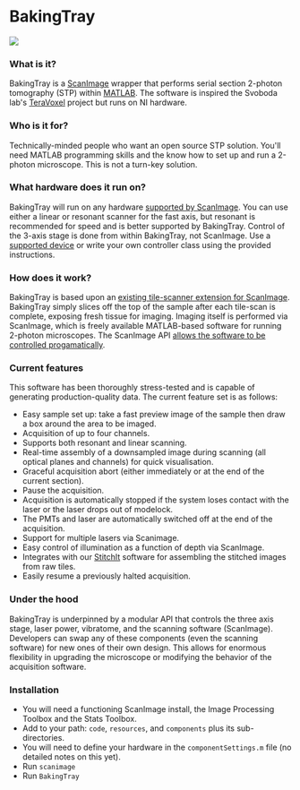 # BakingTray #

<a href="https://raw.githubusercontent.com/wiki/BaselLaserMouse/BakingTray/images/example_acq.jpg">
<img src="https://raw.githubusercontent.com/wiki/BaselLaserMouse/BakingTray/images/example_acq_thumb.jpg">
</a>

### What is it?
BakingTray is a [ScanImage](https://vidriotechnologies.com/) wrapper that performs serial section 2-photon tomography (STP) within [MATLAB](http://www.mathworks.com/). 
The software is inspired the Svoboda lab's [TeraVoxel](https://github.com/TeravoxelTwoPhotonTomography) project but runs on NI hardware. 

### Who is it for?
Technically-minded people who want an open source STP solution. 
You'll need MATLAB programming skills and the know how to set up and run a 2-photon microscope. 
This is not a turn-key solution. 


### What hardware does it run on?
BakingTray will run on any hardware [supported by ScanImage](http://scanimage.vidriotechnologies.com/display/SI2017/Supported+Microscope+Hardware).
You can use either a linear or resonant scanner for the fast axis, but resonant is recommended for speed and is better supported by BakingTray.
Control of the 3-axis stage is done from within BakingTray, not ScanImage. 
Use a [supported device](https://github.com/BaselLaserMouse/BakingTray) or write your own controller class using the provided instructions. 


### How does it work?
BakingTray is based upon an [existing tile-scanner extension for ScanImage](https://github.com/BaselLaserMouse/ScanImageTileScan).
BakingTray simply slices off the top of the sample after each tile-scan is complete, exposing fresh tissue for imaging. 
Imaging itself is performed via ScanImage, which is freely available MATLAB-based software for running 2-photon microscopes. 
The ScanImage API [allows the software to be controlled progamatically](https://github.com/tenss/ScanImageAPI_Examples). 


### Current features
This software has been thoroughly stress-tested and is capable of generating production-quality data.
The current feature set is as follows:

* Easy sample set up: take a fast preview image of the sample then draw a box around the area to be imaged. 
* Acquisition of up to four channels.
* Supports both resonant and linear scanning.
* Real-time assembly of a downsampled image during scanning (all optical planes and channels) for quick visualisation.
* Graceful acquisition abort (either immediately or at the end of the current section).
* Pause the acquisition.
* Acquisition is automatically stopped if the system loses contact with the laser or the laser drops out of modelock. 
* The PMTs and laser are automatically switched off at the end of the acquisition.
* Support for multiple lasers via Scanimage.
* Easy control of illumination as a function of depth via ScanImage. 
* Integrates with our [StitchIt](https://github.com/BaselLaserMouse/StitchIt) software for assembling the stitched images from raw tiles. 
* Easily resume a previously halted acquisition. 

### Under the hood
BakingTray is underpinned by a modular API that controls the three axis stage, laser power, vibratome, and the scanning software (ScanImage). 
Developers can swap any of these components (even the scanning software) for new ones of their own design. 
This allows for enormous flexibility in upgrading the microscope or modifying the behavior of the acquisition software. 


### Installation ###
- You will need a functioning ScanImage install, the Image Processing Toolbox and the Stats Toolbox.
- Add to your path: `code`, `resources`, and `components` plus its sub-directories. 
- You will need to define your hardware in the `componentSettings.m` file (no detailed notes on this yet). 
- Run `scanimage` 
- Run `BakingTray`

